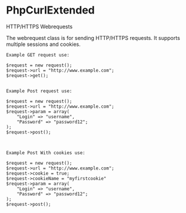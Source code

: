 # PhpCurlExtended
HTTP/HTTPS Webrequests

The webrequest class is for sending HTTP/HTTPS requests. It supports multiple sessions and cookies. 


```
Example GET request use:

$request = new request();
$request->url = "http://www.example.com";
$request->get();


Example Post request use:

$request = new request();
$request->url = "http://www.example.com";
$request->param = array(
    "Login" => "username",
    "Password" => "password12";
);
$request->post();



Example Post With cookies use:

$request = new request();
$request->url = "http://www.example.com";
$request->cookie = true;
$request->cookieName = "myfirstcookie"
$request->param = array(
    "Login" => "username",
    "Password" => "password12";
);
$request->post();
```
